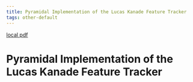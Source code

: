 ```yaml
---
title: Pyramidal Implementation of the Lucas Kanade Feature Tracker
tags: other-default
---
```


[local pdf](../../../pdfs/Pyramidal%20Implementation%20of%20the%20Lucas%20Kanade%20Feature%20Tracker.pdf)

# Pyramidal Implementation of the Lucas Kanade Feature Tracker
